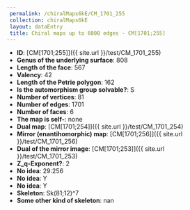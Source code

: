 ```yaml
--- 
 permalink: /chiralMaps6kE/CM_1701_255 
 collection: chiralMaps6kE
 layout: dataEntry
 title: Chiral maps up to 6000 edges - CM[1701;255]
---
```


- **ID**: [CM[1701;255]]({{ site.url }}/test/CM_1701_255)
- **Genus of the underlying surface**: 808
- **Length of the face**: 567
- **Valency**: 42
- **Length of the Petrie polygon**: 162
- **Is the automorphism group solvable?**: S
- **Number of vertices**: 81
- **Number of edges**: 1701
- **Number of faces**: 6
- **The map is self-**: none
- **Dual map**: [CM[1701;254]]({{ site.url }}/test/CM_1701_254)
- **Mirror (enantihomorphic) map**: [CM[1701;256]]({{ site.url }}/test/CM_1701_256)
- **Dual of the mirror image**: [CM[1701;253]]({{ site.url }}/test/CM_1701_253)
- **Z_q-Exponent?**: 2
- **No idea**:  29:256
- **No idea**: Y
- **No idea**: Y
- **Skeleton**: Sk(81;12)^7
- **Some other kind of skeleton**: nan
